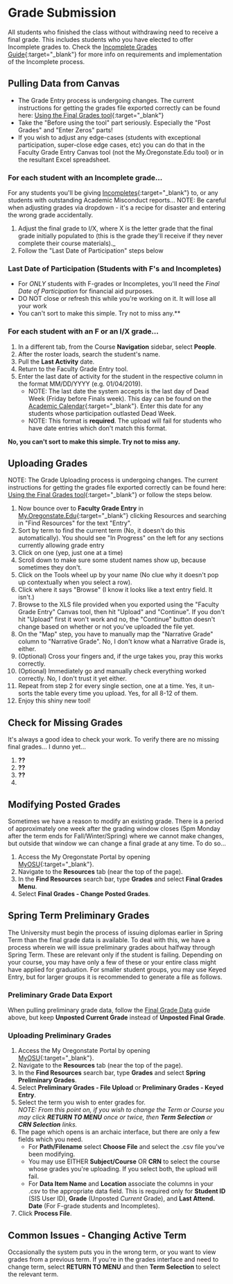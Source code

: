 # Grade Submission

All students who finished the class without withdrawing need to receive a final grade.  This includes students who you have elected to offer Incomplete grades to.  Check the [Incomplete Grades Guide](Incompletes.html){:target="\_blank"} for more info on requirements and implementation of the Incomplete process.

## Pulling Data from Canvas

- The Grade Entry process is undergoing changes. The current instructions for getting the grades file exported correctly can be found here: [Using the Final Grades tool](https://oregonstate.teamdynamix.com/TDClient/1935/Portal/KB/ArticleDet?ID=70831){:target="\_blank"}
- Take the "Before using the tool" part seriously. Especially the "Post Grades" and "Enter Zeros" parts!
- If you wish to adjust any edge-cases (students with exceptional participation, super-close edge cases, etc) you can do that in the Faculty Grade Entry Canvas tool (not the My.Oregonstate.Edu tool) or in the resultant Excel spreadsheet.

### For each student with an Incomplete grade...

For any students you'll be giving [Incompletes](Incompletes.html){:target="\_blank"} to, or any students with outstanding Academic Misconduct reports...
NOTE: Be careful when adjusting grades via dropdown - it's a recipe for disaster and entering the wrong grade accidentally.

1. Adjust the final grade to I/X, where X is the letter grade that the final grade initially populated to (this is the grade they'll receive if they never complete their course materials)._
2. Follow the "Last Date of Participation" steps below

### Last Date of Participation (Students with F's and Incompletes)

- For _ONLY_ students with F-grades or Incompletes, you'll need the _Final Date of Participation_ for financial aid purposes.
- DO NOT close or refresh this while you're working on it. It will lose all your work
- You can't sort to make this simple. Try not to miss any.**

### For each student with an F or an I/X grade...

1. In a different tab, from the Course **Navigation** sidebar, select **People**.
2. After the roster loads, search the student's name.
3. Pull the **Last Activity** date.
4. Return to the Faculty Grade Entry tool.
5. Enter the last date of activity for the student in the respective column in the format MM/DD/YYYY (e.g. 01/04/2019).  
   - NOTE:  The last date the system accepts is the last day of Dead Week (Friday before Finals week). This day can be found on the [Academic Calendar](https://registrar.oregonstate.edu/osu-academic-calendar){:target="\_blank"}. Enter this date for any students whose participation outlasted Dead Week.
   - NOTE:  This format is **required**. The upload will fail for students who have date entries which don't match this format.

**No, you can't sort to make this simple. Try not to miss any.**

## Uploading Grades

NOTE: The Grade Uploading process is undergoing changes. The current instructions for getting the grades file exported correctly can be found here: [Using the Final Grades tool](https://oregonstate.teamdynamix.com/TDClient/1935/Portal/KB/ArticleDet?ID=70831){:target="\_blank"} or follow the steps below.

1. Now bounce over to **Faculty Grade Entry** in [My.Oregonstate.Edu](https://my.oregonstate.edu){:target="_blank"} clicking Resources and searching in "Find Resources" for the text "Entry".
2. Sort by term to find the current term (No, it doesn't do this automatically). You should see "In Progress" on the left for any sections currently allowing grade entry
3. Click on one (yep, just one at a time)
4. Scroll down to make sure some student names show up, because sometimes they don't.
5. Click on the Tools wheel up by your name (No clue why it doesn't pop up contextually when you select a row).
6. Click where it says "Browse" (I know it looks like a text entry field. It isn't.)
7. Browse to the XLS file provided when you exported using the "Faculty Grade Entry" Canvas tool, then hit "Upload" and "Continue". If you don't hit "Upload" first it won't work and no, the "Continue" button doesn't change based on whether or not you've uploaded the file yet.
8. On the "Map" step, you have to manually map the "Narrative Grade" column to "Narrative Grade". No, I don't know what a Narrative Grade is, either.
9. (Optional) Cross your fingers and, if the urge takes you, pray this works correctly.
10. (Optional) Immediately go and manually check everything worked correctly. No, I don't trust it yet either.
11. Repeat from step 2 for every single section, one at a time. Yes, it un-sorts the table every time you upload. Yes, for all 8-12 of them. 
12. Enjoy this shiny new tool!

## Check for Missing Grades

It's always a good idea to check your work.  To verify there are no missing final grades... I dunno yet...

1. **??**
2. **??**
3. **??**
4. 

## Modifying Posted Grades

Sometimes we have a reason to modify an existing grade.  There is a period of approximately one week after the grading window closes (5pm Monday after the term ends for Fall/Winter/Spring) where we cannot make changes, but outside that window we can change a final grade at any time. To do so...

1. Access the My Oregonstate Portal by opening [MyOSU](https://my.oregonstate.edu/){:target="\_blank"}.
2. Navigate to the **Resources** tab (near the top of the page).
3. In the **Find Resources** search bar, type **Grades** and select **Final Grades Menu**.
4. Select **Final Grades - Change Posted Grades**.

## Spring Term Preliminary Grades

The University must begin the process of issuing diplomas earlier in Spring Term than the final grade data is available.  To deal with this, we have a process wherein we will issue preliminary grades about halfway through Spring Term.  These are relevant only if the student is failing. Depending on your course, you may have only a few of these or your entire class might have applied for graduation.  For smaller student groups, you may use Keyed Entry, but for larger groups it is recommended to generate a file as follows.

### Preliminary Grade Data Export

When pulling preliminary grade data, follow the [Final Grade Data](#final-grade-data) guide above, but keep **Unposted Current Grade** instead of **Unposted Final Grade**.

### Uploading Preliminary Grades

1. Access the My Oregonstate Portal by opening [MyOSU](https://my.oregonstate.edu/){:target="\_blank"}.
2. Navigate to the **Resources** tab (near the top of the page).
3. In the **Find Resources** search bar, type **Grades** and select **Spring Preliminary Grades**.
4. Select **Preliminary Grades - File Upload** or **Preliminary Grades - Keyed Entry**.
5. Select the term you wish to enter grades for.  
_NOTE: From this point on, if you wish to change the Term or Course you may click **RETURN TO MENU** once or twice, then **Term Selection** or **CRN Selection** links._
6. The page which opens is an archaic interface, but there are only a few fields which you need.
    - For **Path/Filename** select **Choose File** and select the .csv file you've been modifying.
    - You may use EITHER **Subject/Course** OR **CRN** to select the course whose grades you're uploading. If you select both, the upload will fail.
    - For **Data Item Name** and **Location** associate the columns in your .csv to the appropriate data field.  This is required only for **Student ID** (SIS User ID), **Grade** (Unposted _Current_ Grade), and **Last Attend. Date** (For F-grade students and Incompletes).
7. Click **Process File**.

## Common Issues - Changing Active Term

Occasionally the system puts you in the wrong term, or you want to view grades from a previous term. If you're in the grades interface and need to change term, select **RETURN TO MENU** and then **Term Selection** to select the relevant term.
